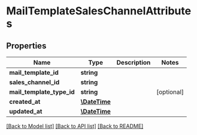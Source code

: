 # MailTemplateSalesChannelAttributes

## Properties
Name | Type | Description | Notes
------------ | ------------- | ------------- | -------------
**mail_template_id** | **string** |  | 
**sales_channel_id** | **string** |  | 
**mail_template_type_id** | **string** |  | [optional] 
**created_at** | [**\DateTime**](\DateTime.md) |  | 
**updated_at** | [**\DateTime**](\DateTime.md) |  | 

[[Back to Model list]](../../README.md#documentation-for-models) [[Back to API list]](../../README.md#documentation-for-api-endpoints) [[Back to README]](../../README.md)

